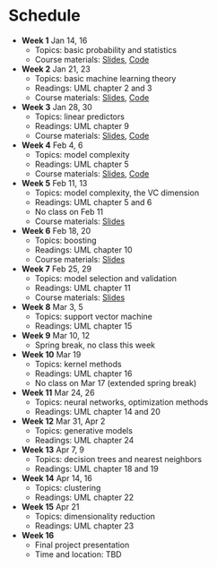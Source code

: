 # Schedule

- **Week 1** Jan 14, 16
	- Topics: basic probability and statistics
	- Course materials: [Slides](slides/lecture-01.pdf), [Code](https://colab.research.google.com/github/jiyfeng/uva-ml-course/blob/master/code/lecture-01.ipynb)
- **Week 2** Jan 21, 23
	- Topics: basic machine learning theory
	- Readings: UML chapter 2 and 3
	- Course materials: [Slides](slides/lecture-02.pdf), [Code](https://colab.research.google.com/github/jiyfeng/uva-ml-course/blob/master/code/lecture-02.ipynb)
- **Week 3** Jan 28, 30
	- Topics: linear predictors
	- Readings: UML chapter 9
	- Course materials: [Slides](slides/lecture-03.pdf), [Code](https://colab.research.google.com/github/jiyfeng/uva-ml-course/blob/master/code/lecture-03.ipynb)
- **Week 4** Feb 4, 6
	- Topics: model complexity
	- Readings: UML chapter 5
	- Course materials: [Slides](slides/lecture-04.pdf), [Code](https://colab.research.google.com/github/jiyfeng/uva-ml-course/blob/master/code/lecture-04.ipynb)
- **Week 5** Feb 11, 13
	- Topics: model complexity, the VC dimension
	- Readings: UML chapter 5 and 6
	- No class on Feb 11
	- Course materials: [Slides](slides/lecture-05.pdf)
- **Week 6** Feb 18, 20
	- Topics: boosting 
	- Readings: UML chapter 10
	- Course materials: [Slides](slides/lecture-06.pdf)
- **Week 7** Feb 25, 29
	- Topics: model selection and validation
	- Readings: UML chapter 11
	- Course materials: [Slides](slides/lecture-07.pdf)
- **Week 8** Mar 3, 5
	- Topics: support vector machine 
	- Readings: UML chapter 15
- **Week 9** Mar 10, 12 
	- Spring break, no class this week
- **Week 10** Mar 19
	- Topics: kernel methods
	- Readings: UML chapter 16
	- No class on Mar 17 (extended spring break)
- **Week 11** Mar 24, 26
	- Topics: neural networks, optimization methods
	- Readings: UML chapter 14 and 20
- **Week 12** Mar 31, Apr 2
	- Topics: generative models
	- Readings: UML chapter 24
- **Week 13** Apr 7, 9
	- Topics: decision trees and nearest neighbors
	- Readings: UML chapter 18 and 19
- **Week 14** Apr 14, 16
	- Topics: clustering
	- Readings: UML chapter 22
- **Week 15** Apr 21
	- Topics: dimensionality reduction 
	- Readings: UML chapter 23
- **Week 16**
	- Final project presentation
	- Time and location: TBD
